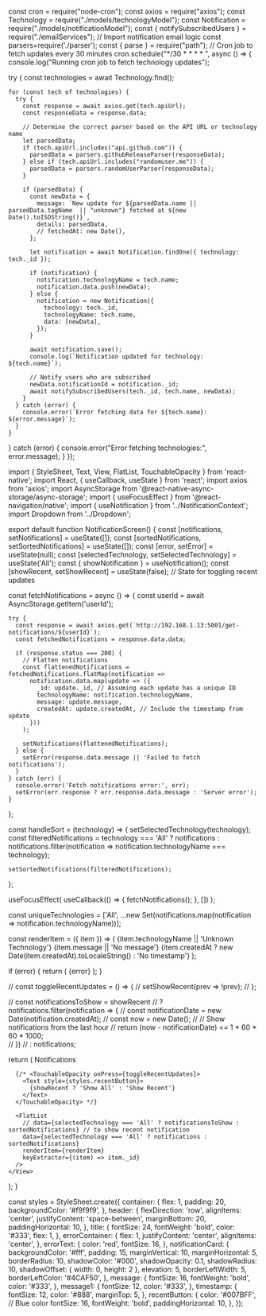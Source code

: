 const cron = require("node-cron");
const axios = require("axios");
const Technology = require("./models/technologyModel");
const Notification = require("./models/notificationModel");
const { notifySubscribedUsers } = require("./emailServices"); // Import notification email logic
const parsers=require('./parser');
const { parse } = require("path");
// Cron job to fetch updates every 30 minutes
cron.schedule("*/30 * * * * ", async () => {
  console.log("Running cron job to fetch technology updates");

  try {
    const technologies = await Technology.find();
    
    for (const tech of technologies) {
      try {
        const response = await axios.get(tech.apiUrl);
        const responseData = response.data;

        // Determine the correct parser based on the API URL or technology name
        let parsedData;
        if (tech.apiUrl.includes("api.github.com")) {
          parsedData = parsers.githubReleaseParser(responseData);
        } else if (tech.apiUrl.includes("randomuser.me")) {
          parsedData = parsers.randomUserParser(responseData);
        }

        if (parsedData) {
          const newData = {
            message: `New update for ${parsedData.name || parsedData.tagName  || "unknown"} fetched at ${new Date().toISOString()}`,
            details: parsedData,
            // fetchedAt: new Date(),
          };

          let notification = await Notification.findOne({ technology: tech._id });

          if (notification) {
            notification.technologyName = tech.name;
            notification.data.push(newData);
          } else {
            notification = new Notification({
              technology: tech._id,
              technologyName: tech.name,
              data: [newData],
            });
          }

          await notification.save();
          console.log(`Notification updated for technology: ${tech.name}`);

          // Notify users who are subscribed
          newData.notificationId = notification._id;
          await notifySubscribedUsers(tech._id, tech.name, newData);
        }
      } catch (error) {
        console.error(`Error fetching data for ${tech.name}: ${error.message}`);
      }
    }
  } catch (error) {
    console.error("Error fetching technologies:", error.message);
  }
});





















import { StyleSheet, Text, View, FlatList, TouchableOpacity } from 'react-native';
import React, { useCallback, useState } from 'react';
import axios from 'axios';
import AsyncStorage from '@react-native-async-storage/async-storage';
import { useFocusEffect } from '@react-navigation/native';
import { useNotification } from '../NotificationContext';
import Dropdown from '../Dropdown';

export default function NotificationScreen() {
  const [notifications, setNotifications] = useState([]);
  const [sortedNotifications, setSortedNotifications] = useState([]);
  const [error, setError] = useState(null);
  const [selectedTechnology, setSelectedTechnology] = useState('All');
  const { showNotification } = useNotification();
  const [showRecent, setShowRecent] = useState(false); // State for toggling recent updates

  const fetchNotifications = async () => {
    const userId = await AsyncStorage.getItem('userId');

    try {
      const response = await axios.get(`http://192.168.1.13:5001/get-notifications/${userId}`);
      const fetchedNotifications = response.data.data;

      if (response.status === 200) {
        // Flatten notifications
        const flattenedNotifications = fetchedNotifications.flatMap(notification =>
          notification.data.map(update => ({
            _id: update._id, // Assuming each update has a unique ID
            technologyName: notification.technologyName,
            message: update.message,
            createdAt: update.createdAt, // Include the timestamp from update
          }))
        );

        setNotifications(flattenedNotifications);
      } else {
        setError(response.data.message || 'Failed to fetch notifications');
      }
    } catch (err) {
      console.error('Fetch notifications error:', err);
      setError(err.response ? err.response.data.message : 'Server error');
    }
  };

  const handleSort = (technology) => {
    setSelectedTechnology(technology);
    const filteredNotifications = technology === 'All' 
      ? notifications 
      : notifications.filter(notification => notification.technologyName === technology);
    
    setSortedNotifications(filteredNotifications);
  };

  useFocusEffect(
    useCallback(() => {
      fetchNotifications();
    }, [])
  );

  const uniqueTechnologies = ['All', ...new Set(notifications.map(notification => notification.technologyName))];

  const renderItem = ({ item }) => (
    <View style={styles.notificationCard}>
      <Text style={styles.message}>
        {item.technologyName || 'Unknown Technology'}
      </Text>
      <Text style={styles.message1}>{item.message || 'No message'}</Text>
      <Text style={styles.timestamp}>
        {item.createdAt ? new Date(item.createdAt).toLocaleString() : 'No timestamp'}
      </Text>
    </View>
  );

  if (error) {
    return (
      <View style={styles.errorContainer}>
        <Text style={styles.errorText}>{error}</Text>
      </View>
    );
  }

  // const toggleRecentUpdates = () => {
  //   setShowRecent(prev => !prev);
  // };

  // const notificationsToShow = showRecent
  //   ? notifications.filter(notification => {
  //       const notificationDate = new Date(notification.createdAt);
  //       const now = new Date();
  //       // Show notifications from the last hour
  //       return (now - notificationDate) <= 1 * 60 * 60 * 1000;  
  //     })
  //   : notifications;

  return (
    <View style={styles.container}>
      <View style={styles.header}>
        <Text style={styles.title}>Notifications</Text>
        <Dropdown
          selectedValue={selectedTechnology}
          setSelectedValue={handleSort}
          options={uniqueTechnologies}
        />
      </View>

      {/* <TouchableOpacity onPress={toggleRecentUpdates}>
        <Text style={styles.recentButton}>
          {showRecent ? 'Show All' : 'Show Recent'}
        </Text>
      </TouchableOpacity> */}

      <FlatList
        // data={selectedTechnology === 'All' ? notificationsToShow : sortedNotifications} // to show recent notification
        data={selectedTechnology === 'All' ? notifications : sortedNotifications}
        renderItem={renderItem}
        keyExtractor={(item) => item._id}
      />
    </View>
  );
}

const styles = StyleSheet.create({
  container: {
    flex: 1,
    padding: 20,
    backgroundColor: '#f9f9f9',
  },
  header: {
    flexDirection: 'row',
    alignItems: 'center',
    justifyContent: 'space-between',
    marginBottom: 20,
    paddingHorizontal: 10,
  },
  title: {
    fontSize: 24,
    fontWeight: 'bold',
    color: '#333',
    flex: 1,
  },
  errorContainer: {
    flex: 1,
    justifyContent: 'center',
    alignItems: 'center',
  },
  errorText: {
    color: 'red',
    fontSize: 16,
  },
  notificationCard: {
    backgroundColor: '#fff',
    padding: 15,
    marginVertical: 10,
    marginHorizontal: 5,
    borderRadius: 10,
    shadowColor: '#000',
    shadowOpacity: 0.1,
    shadowRadius: 10,
    shadowOffset: { width: 0, height: 2 },
    elevation: 5,
    borderLeftWidth: 5,
    borderLeftColor: '#4CAF50',
  },
  message: {
    fontSize: 16,
    fontWeight: 'bold',
    color: '#333',
  },
  message1: {
    fontSize: 12,
    color: '#333',
  },
  timestamp: {
    fontSize: 12,
    color: '#888',
    marginTop: 5,
  },
  recentButton: {
    color: '#007BFF', // Blue color
    fontSize: 16,
    fontWeight: 'bold',
    paddingHorizontal: 10,
  },
});
